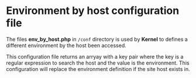 # Environment by host configuration file

The files **env_by_host.php** in `/conf` directory is used by **Kernel** to
defines a different environment by the host been accessed.

This configuration file returns an arryay with a key pair where the key is a
regular expression to search the host and the value is the environment. This
configuration will replace the environment definition if the site host exists
in.
